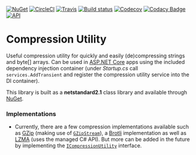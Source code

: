 [![NuGet](https://img.shields.io/nuget/v/GlitchedPolygons.Services.CompressionUtility.svg)](https://www.nuget.org/packages/GlitchedPolygons.Services.CompressionUtility) 
[![CircleCI](https://circleci.com/gh/GlitchedPolygons/CompressionUtility/tree/master.svg?style=shield)](https://circleci.com/gh/GlitchedPolygons/CompressionUtility/tree/master) 
[![Travis](https://travis-ci.org/GlitchedPolygons/CompressionUtility.svg?branch=master)](https://travis-ci.org/GlitchedPolygons/CompressionUtility)
[![Build status](https://ci.appveyor.com/api/projects/status/kf50jywtff4kcpwd?svg=true)](https://ci.appveyor.com/project/GlitchedPolygons/compressionutility)
[![Codecov](https://codecov.io/gh/GlitchedPolygons/CompressionUtility/branch/master/graph/badge.svg)](https://codecov.io/gh/GlitchedPolygons/CompressionUtility)
[![Codacy Badge](https://api.codacy.com/project/badge/Grade/99512152352640b49ee9c7707636ef8a)](https://app.codacy.com/manual/GlitchedPolygons/CompressionUtility?utm_source=github.com&utm_medium=referral&utm_content=GlitchedPolygons/CompressionUtility&utm_campaign=Badge_Grade_Dashboard)
[![API](https://img.shields.io/badge/api-docs-informational)](https://glitchedpolygons.github.io/CompressionUtility/api/GlitchedPolygons.Services.CompressionUtility.html) 

# Compression Utility

Useful compression utility for quickly and easily (de)compressing strings and byte[] arrays.
Can be used in [ASP.NET Core](https://docs.microsoft.com/en-us/aspnet/core/?view=aspnetcore-2.1) apps using the included dependency injection container (under _Startup.cs_ call `services.AddTransient` and register the compression utility service into the DI container).

This library is built as a **netstandard2.1** class library and available through [NuGet](https://www.nuget.org/packages/GlitchedPolygons.Services.CompressionUtility).

### Implementations

* Currently, there are a few compression implementations available such as [GZip](http://gzip.org/) (making use of [`GZipStream`](https://docs.microsoft.com/en-us/dotnet/api/system.io.compression.gzipstream)), a [Brotli](https://github.com/google/brotli) implementation as well as [LZMA](https://www.7-zip.org/sdk.html) (uses the managed C# API). But more can be added in the future by implementing the [`ICompressionUtility`](https://github.com/GlitchedPolygons/CompressionUtility/blob/master/src/ICompressionUtility.cs) interface.
